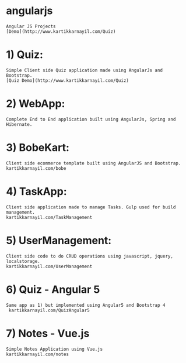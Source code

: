 # angularjs
    Angular JS Projects
    [Demo](http://www.kartikkarnayil.com/Quiz)

# 1) Quiz:
    Simple Client side Quiz application made using AngularJs and Bootstrap.
    [Quiz Demo](http://www.kartikkarnayil.com/Quiz)
   
# 2) WebApp: 
    Complete End to End application built using AngularJs, Spring and Hibernate.

# 3) BobeKart: 
    Client side ecommerce template built using AngularJS and Bootstrap.
    kartikkarnayil.com/bobe
   
# 4) TaskApp: 
    Client side application made to manage Tasks. Gulp used for build management.
    kartikkarnayil.com/TaskManagement
   
# 5) UserManagement:
    Client side code to do CRUD operations using javascript, jquery, localstorage.
    kartikkarnayil.com/UserManagement
    
# 6) Quiz - Angular 5
    Same app as 1) but implemented using Angular5 and Bootstrap 4
     kartikkarnayil.com/QuizAngular5

# 7) Notes - Vue.js
    Simple Notes Application using Vue.js
    kartikkarnayil.com/notes
    